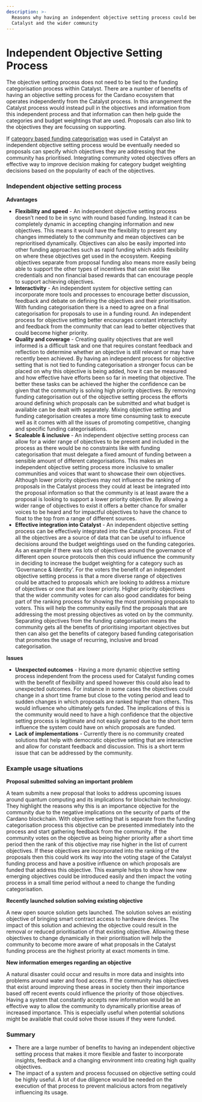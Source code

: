 ```yaml
---
description: >-
  Reasons why having an independent objective setting process could benefit both
  Catalyst and the wider community
---
```


# Independent Objective Setting Process

The objective setting process does not need to be tied to the funding categorisation process within Catalyst. There are a number of benefits of having an objective setting process for the Cardano ecosystem that operates independently from the Catalyst process. In this arrangement the Catalyst process would instead pull in the objectives and information from this independent process and that information can then help guide the categories and budget weightings that are used. Proposals can also link to the objectives they are focussing on supporting.



If [category based funding categorisation](broken-reference) was used in Catalyst an independent objective setting process would be eventually needed so proposals can specify which objectives they are addressing that the community has prioritised. Integrating community voted objectives offers an effective way to improve decision making for category budget weighting decisions based on the popularity of each of the objectives.



### Independent objective setting process

**Advantages**

* **Flexibility and speed** - An independent objective setting process doesn’t need to be in sync with round based funding. Instead it can be completely dynamic in accepting changing information and new objectives. This means it would have the flexibility to present any changes immediately to the community and mean objectives can be reprioritised dynamically. Objectives can also be easily imported into other funding approaches such as rapid funding which adds flexibility on where these objectives get used in the ecosystem. Keeping objectives separate from proposal funding also means more easily being able to support the other types of incentives that can exist like credentials and non financial based rewards that can encourage people to support achieving objectives.
* **Interactivity** - An independent system for objective setting can incorporate more tools and processes to encourage better discussion, feedback and debate on defining the objectives and their prioritisation. With funding categorisation there is a need to agree on a final categorisation for proposals to use in a funding round. An independent process for objective setting better encourages constant interactivity and feedback from the community that can lead to better objectives that could become higher priority.
* **Quality and coverage** - Creating quality objectives that are well informed is a difficult task and one that requires constant feedback and reflection to determine whether an objective is still relevant or may have recently been achieved. By having an independent process for objective setting that is not tied to funding categorisation a stronger focus can be placed on why this objective is being added, how it can be measured and how effective have efforts been so far in meeting that objective. The better these tasks can be achieved the higher the confidence can be given that the community is solving high priority objectives. By removing funding categorisation out of the objective setting process the efforts around defining which proposals can be submitted and what budget is available can be dealt with separately. Mixing objective setting and funding categorisation creates a more time consuming task to execute well as it comes with all the issues of promoting competitive, changing and specific funding categorisations.
* **Scaleable & inclusive** - An independent objective setting process can allow for a wider range of objectives to be present and included in the process as there would be no constraints like with funding categorisation that must delegate a fixed amount of funding between a sensible amount of different categorisations. This makes an independent objective setting process more inclusive to smaller communities and voices that want to showcase their own objectives. Although lower priority objectives may not influence the ranking of proposals in the Catalyst process they could at least be integrated into the proposal information so that the community is at least aware the a proposal is looking to support a lower priority objective. By allowing a wider range of objectives to exist it offers a better chance for smaller voices to be heard and for impactful objectives to have the chance to float to the top from a range of different sources.
* **Effective integration into Catalyst** - An independent objective setting process can be effectively integrated into the Catalyst process. First of all the objectives are a source of data that can be useful to influence decisions around the budget weightings used on the funding categories. As an example if there was lots of objectives around the governance of different open source protocols then this could influence the community in deciding to increase the budget weighting for a category such as ‘Governance & Identity’. For the voters the benefit of an independent objective setting process is that a more diverse range of objectives could be attached to proposals which are looking to address a mixture of objectives or one that are lower priority. Higher priority objectives that the wider community votes for can also good candidates for being part of the ranking process for showing the most promising proposals to voters. This will help the community easily find the proposals that are addressing the most pressing objectives as voted on by the community. Separating objectives from the funding categorisation means the community gets all the benefits of prioritising important objectives but then can also get the benefits of category based funding categorisation that promotes the usage of recurring, inclusive and broad categorisation.



**Issues**

* **Unexpected outcomes** - Having a more dynamic objective setting process independent from the process used for Catalyst funding comes with the benefit of flexibility and speed however this could also lead to unexpected outcomes. For instance in some cases the objectives could change in a short time frame but close to the voting period and lead to sudden changes in which proposals are ranked higher than others. This would influence who ultimately gets funded. The implications of this is the community would need to have a high confidence that the objective setting process is legitimate and not easily gamed due to the short term influence the system could have on which proposals are funded.
* **Lack of implementations** - Currently there is no community created solutions that help with democratic objective setting that are interactive and allow for constant feedback and discussion. This is a short term issue that can be addressed by the community.



### Example usage situations

**Proposal submitted solving an important problem**

A team submits a new proposal that looks to address upcoming issues around quantum computing and its implications for blockchain technology. They highlight the reasons why this is an importance objective for the community due to the negative implications on the security of parts of the Cardano blockchain. With objective setting that is separate from the funding categorisation process this objective can be presented immediately into the process and start gathering feedback from the community. If the community votes on the objective as being higher priority after a short time period then the rank of this objective may rise higher in the list of current objectives. If these objectives are incorporated into the ranking of the proposals then this could work its way into the voting stage of the Catalyst funding process and have a positive influence on which proposals are funded that address this objective. This example helps to show how new emerging objectives could be introduced easily and then impact the voting process in a small time period without a need to change the funding categorisation.



**Recently launched solution solving existing objective**

A new open source solution gets launched. The solution solves an existing objective of bringing smart contract access to hardware devices. The impact of this solution and achieving the objective could result in the removal or reduced prioritisation of that existing objective. Allowing these objectives to change dynamically in their prioritisation will help the community to become more aware of what proposals in the Catalyst funding process are the highest priority at exact moments in time.



**New information emerges regarding an objective**

A natural disaster could occur and results in more data and insights into problems around water and food access. If the community has objectives that exist around improving these areas in society then their importance based off recent events could influence the priority of those objectives. Having a system that constantly accepts new information would be an effective way to allow the community to dynamically prioritise areas of increased importance. This is especially useful when potential solutions might be available that could solve those issues if they were funded.



### Summary

* There are a large number of benefits to having an independent objective setting process that makes it more flexible and faster to incorporate insights, feedback and a changing environment into creating high quality objectives.
* The impact of a system and process focussed on objective setting could be highly useful. A lot of due diligence would be needed on the execution of that process to prevent malicious actors from negatively influencing its usage.
